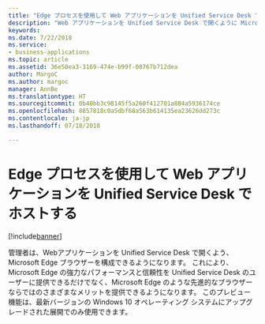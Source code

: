 ```yaml
---
title: "Edge プロセスを使用して Web アプリケーションを Unified Service Desk でホストする"
description: "Web アプリケーションを Unified Service Desk で開くように Microsoft Edge ブラウザーを構成できます。"
keywords: 
ms.date: 7/22/2018
ms.service:
- business-applications
ms.topic: article
ms.assetid: 36e50ea3-3169-474e-b99f-08767b712dea
author: MargoC
ms.author: margoc
manager: AnnBe
ms.translationtype: HT
ms.sourcegitcommit: 0b40bb3c98145f5a260f412701a884a5936174ce
ms.openlocfilehash: 8857818c0a5dbf68a563b614135ea23626dd273c
ms.contentlocale: ja-jp
ms.lasthandoff: 07/18/2018

---
```


#  <a name="using-edge-process-for-hosting-web-applications-in-unified-service-desk"></a>Edge プロセスを使用して Web アプリケーションを Unified Service Desk でホストする


[!include[banner](../../../../includes/banner.md)]

管理者は、Webアプリケーションを Unified Service Desk で開くよう、Microsoft Edge ブラウザーを構成できるようになります。 これにより、Microsoft Edge の強力なパフォーマンスと信頼性を Unified Service Desk のユーザーに提供できるだけでなく、Microsoft Edge のような先進的なブラウザーならではのさまざまなメリットを提供できるようになります。 このプレビュー機能は、最新バージョンの Windows 10 オペレーティング システムにアップグレードされた展開でのみ使用できます。


